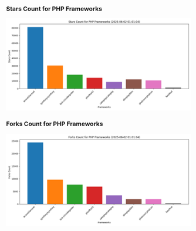 ### Stars Count for PHP Frameworks

![Stars Chart](./archive/charts/20250602010104_stars_count.png)

### Forks Count for PHP Frameworks

![Forks Chart](./archive/charts/20250602010104_forks_count.png)

